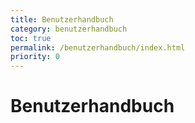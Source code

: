 ```yaml
---
title: Benutzerhandbuch
category: benutzerhandbuch
toc: true
permalink: /benutzerhandbuch/index.html
priority: 0
---
```


# Benutzerhandbuch